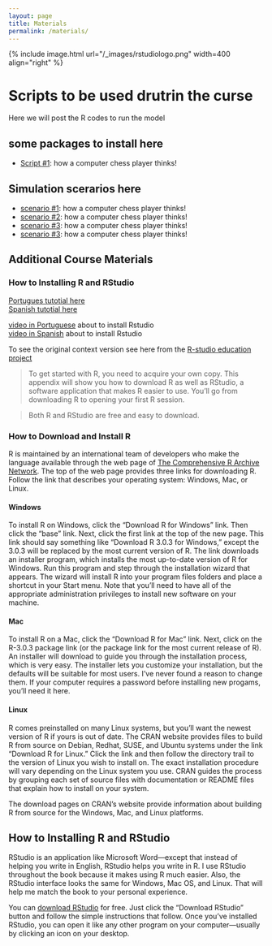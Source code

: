 ```yaml
---
layout: page
title: Materials
permalink: /materials/
---
```




{% include image.html url="/_images/rstudiologo.png" width=400 align="right" %}

# Scripts to be used drutrin the curse  
Here we will post the R codes to run the model 

## some packages to install here 
* [Script #1](http://www.example.com/): how a computer chess player thinks!

## Simulation scerarios here

* [scenario #1](https://github.com/machado-lab/MHASpread_workshop_PAHO/tree/main/Control_action_scenarios/scenario_1/): how a computer chess player thinks!
* [scenario #2](https://github.com/machado-lab/MHASpread_workshop_PAHO/tree/main/Control_action_scenarios/scenario_2): how a computer chess player thinks!
* [scenario #3](https://github.com/machado-lab/MHASpread_workshop_PAHO/tree/main/Control_action_scenarios/scenario_3): how a computer chess player thinks!
* [scenario #3](https://github.com/machado-lab/MHASpread_workshop_PAHO/tree/main/Control_action_scenarios/scenario_4): how a computer chess player thinks!


## Additional Course Materials
### How to Installing R and RStudio

[Portugues tutotial here](http://leg.ufpr.br/~fernandomayer/aulas/ce083-2016-2/R-instalacao.html#) <br />
[Spanish tutotial here](https://sissa.crc-sas.org/wp-content/uploads/2020/10/Instalacion_R.html)

[video in Portuguese](https://www.youtube.com/watch?v=XsZLq6NpYOY&ab_channel=InferirEstat%C3%ADstica) about to install Rstudio  <br />
[video in Spanish](https://www.youtube.com/watch?v=D9Bp11iZssc&ab_channel=HanselOchoaMontero) about to install Rstudio


To see the original context version see here from the [R-studio education project](https://education.rstudio.com/learn/)

>To get started with R, you need to acquire your own copy. This appendix will show you how to download R as well as RStudio, a software application that makes R easier to use. You’ll go from downloading R to opening your first R session.

> Both R and RStudio are free and easy to download.

### How to Download and Install R

R is maintained by an international team of developers who make the language available through the web page of [The Comprehensive R Archive Network](https://cran.r-project.org/). The top of the web page provides three links for downloading R. Follow the link that describes your operating system: Windows, Mac, or Linux.

#### **Windows**
To install R on Windows, click the “Download R for Windows” link. Then click the “base” link. Next, click the first link at the top of the new page. This link should say something like “Download R 3.0.3 for Windows,” except the 3.0.3 will be replaced by the most current version of R. The link downloads an installer program, which installs the most up-to-date version of R for Windows. Run this program and step through the installation wizard that appears. The wizard will install R into your program files folders and place a shortcut in your Start menu. Note that you’ll need to have all of the appropriate administration privileges to install new software on your machine.

#### **Mac**
To install R on a Mac, click the “Download R for Mac” link. Next, click on the R-3.0.3 package link (or the package link for the most current release of R). An installer will download to guide you through the installation process, which is very easy. The installer lets you customize your installation, but the defaults will be suitable for most users. I’ve never found a reason to change them. If your computer requires a password before installing new progams, you’ll need it here.

#### **Linux**
R comes preinstalled on many Linux systems, but you’ll want the newest version of R if yours is out of date. The CRAN website provides files to build R from source on Debian, Redhat, SUSE, and Ubuntu systems under the link “Download R for Linux.” Click the link and then follow the directory trail to the version of Linux you wish to install on. The exact installation procedure will vary depending on the Linux system you use. CRAN guides the process by grouping each set of source files with documentation or README files that explain how to install on your system.

The download pages on CRAN’s website provide information about building R from source for the Windows, Mac, and Linux platforms.


## How to Installing R and RStudio

RStudio is an application like Microsoft Word—except that instead of helping you write in English, RStudio helps you write in R. I use RStudio throughout the book because it makes using R much easier. Also, the RStudio interface looks the same for Windows, Mac OS, and Linux. That will help me match the book to your personal experience.

You can [download RStudio](https://www.rstudio.com/products/rstudio/) for free. Just click the “Download RStudio” button and follow the simple instructions that follow. Once you’ve installed RStudio, you can open it like any other program on your computer—usually by clicking an icon on your desktop.

